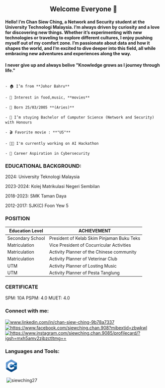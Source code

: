 <h2 align="center">Welcome Everyone 👋
  
  <h4 align="left">Hello! I’m Chan Siew Ching, a Network and Security student at the University Technologi Malaysia. I’m always driven by curiosity and a love for discovering new things. Whether it’s experimenting with new technologies or traveling to explore different cultures, I enjoy pushing myself out of my comfort zone. I’m passionate about data and how it shapes the world, and I’m excited to dive deeper into this field, all while embracing new adventures and experiences along the way.</h4>

  <h4 align="left"> I never give up and always belive "Knowledge grows as I journey through life."</h4>
  
```
  
- 🏠 I’m from **Johor Bahru**

- 🎵 Interest in food,music, **movies**

- 📆 Born 25/03/2005 **(Aries)**

- 📗 I’m stuying Bachelor of Cumputer Science (Network and Security) with Honours

- 🎬 Favorite movie : **"US"**

- 👨‍💻 I'm currently working on AI Hackathon

- 🎯 Career Aspiration in Cybersecurity

```

<h3>EDUCATIONAL BACKGROUND:</h3>

  2024:  University Teknologi Malaysia
  
  2023-2024:  Kolej Matrikulasi Negeri Sembilan 
  
  2018-2023:  SMK Taman Daya
  
  2012-2017:  SJK(C) Foon Yew 5

<h3>POSITION</h3>

| Education Level | ACHIEVEMENT |
| ------------- | ------------- |
| Secondary School  | President of Kelab Skim Pinjaman Buku Teks   |
| Matriculation | Vice President of Cocurricular Activities  |
| Matriculation  | Activity Planner of the Chinese community  |
| Matriculation | Activity Planner of Veterinar Club  |
| UTM | Activity Planner of Losting Music  |
| UTM | Activity Planner of Pesta Tanglung  |



<h3>CERTIFICATE</h3>
SPM: 10A
PSPM: 4.0
MUET: 4.0



<h3 align="left">Connect with me:</h3>
<p align="left">
<a href="https://linkedin.com/in/www.linkedin.com/in/chan-siew-ching-9b78a7337" target="blank"><img align="center" src="https://raw.githubusercontent.com/rahuldkjain/github-profile-readme-generator/master/src/images/icons/Social/linked-in-alt.svg" alt="www.linkedin.com/in/chan-siew-ching-9b78a7337" height="30" width="40" /></a>
<a href="https://fb.com/https://www.facebook.com/siewching.chan.908?mibextid=zbwkwl" target="blank"><img align="center" src="https://raw.githubusercontent.com/rahuldkjain/github-profile-readme-generator/master/src/images/icons/Social/facebook.svg" alt="https://www.facebook.com/siewching.chan.908?mibextid=zbwkwl" height="30" width="40" /></a>
<a href="https://instagram.com/https://www.instagram.com/siewching.chan.9085/profilecard/?igsh=mxh5amv2zjbzctltmg==" target="blank"><img align="center" src="https://raw.githubusercontent.com/rahuldkjain/github-profile-readme-generator/master/src/images/icons/Social/instagram.svg" alt="https://www.instagram.com/siewching.chan.9085/profilecard/?igsh=mxh5amv2zjbzctltmg==" height="30" width="40" /></a>
</p>

<h3 align="left">Languages and Tools:</h3>
<p align="left"> <a href="https://www.w3schools.com/cpp/" target="_blank" rel="noreferrer"> <img src="https://raw.githubusercontent.com/devicons/devicon/master/icons/cplusplus/cplusplus-original.svg" alt="cplusplus" width="40" height="40"/> </a> </p>

<p>&nbsp;<img align="center" src="https://github-readme-stats.vercel.app/api?username=siewching27&show_icons=true&locale=en" alt="siewching27" /></p>


